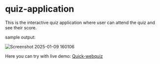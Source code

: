 # quiz-application
 This is the interactive quiz application where user can attend the quiz and see their score.

 sample output:
 
 ![Screenshot 2025-01-09 160106](https://github.com/user-attachments/assets/14402096-3477-43e4-9315-cac2c73e8bce)

Here you can try with live demo: [Quick-webquiz]("quick-webquiz.netlify.app/")


 

